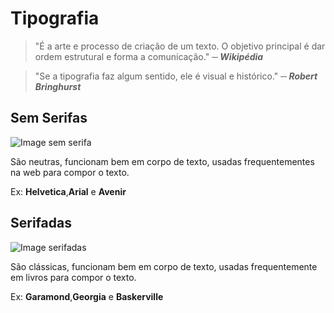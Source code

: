 # Tipografia

> "É a arte e processo de criação de um texto. O objetivo principal é dar ordem estrutural e forma a comunicação." ***─ Wikipédia***

> "Se a tipografia faz algum sentido, ele é visual e histórico." ***─ Robert Bringhurst***

## Sem Serifas

![Image sem serifa](https://image.prntscr.com/image/AGXNiPipQ9egeJBhgmRYhQ.png)

São neutras, funcionam bem em corpo de texto, usadas frequentementes na web para compor o texto.

Ex: **Helvetica**,**Arial** e **Avenir**

## Serifadas

![Image serifadas](https://image.prntscr.com/image/ty3mjXrwTnaucMaRX7lciw.png)

São clássicas, funcionam bem em corpo de texto, usadas frequentemente em livros para compor o texto.

Ex: **Garamond**,**Georgia** e **Baskerville**
